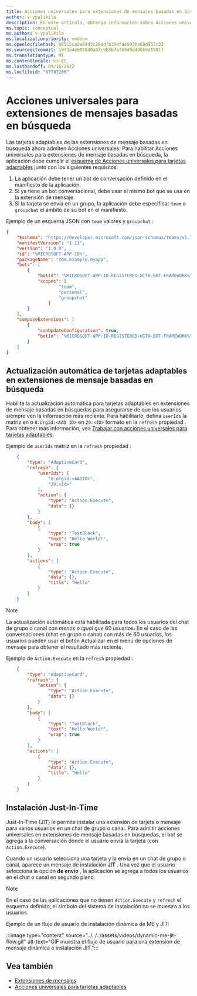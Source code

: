 ```yaml
---
title: Acciones universales para extensiones de mensajes basadas en búsqueda
author: v-ypalikila
description: En este artículo, obtenga información sobre Acciones universales y actualización automática de tarjetas adaptables en extensiones de mensaje basadas en búsquedas.
ms.topic: conceptual
ms.author: v-ypalikila
ms.localizationpriority: medium
ms.openlocfilehash: b8515ca2a84d3c29ddfb384fde5038a68d953c33
ms.sourcegitcommit: 19f3e4e9088d0a07c9b567e76640d498b9d1981f
ms.translationtype: MT
ms.contentlocale: es-ES
ms.lasthandoff: 09/16/2022
ms.locfileid: "67787206"
---
```

# <a name="universal-actions-for-search-based-message-extensions"></a>Acciones universales para extensiones de mensajes basadas en búsqueda

Las tarjetas adaptables de las extensiones de mensaje basadas en búsqueda ahora admiten Acciones universales. Para habilitar Acciones universales para extensiones de mensaje basadas en búsqueda, la aplicación debe cumplir el [esquema de Acciones universales para tarjetas adaptables](../../../task-modules-and-cards/cards/Universal-actions-for-adaptive-cards/Work-with-Universal-Actions-for-Adaptive-Cards.md#schema-for-universal-actions-for-adaptive-cards) junto con los siguientes requisitos:

1. La aplicación debe tener un bot de conversación definido en el manifiesto de la aplicación.
1. Si ya tiene un bot conversacional, debe usar el mismo bot que se usa en la extensión de mensaje.
1. Si la tarjeta se envía en un grupo, la aplicación debe especificar `team` o `groupchat` el ámbito de su bot en el manifiesto.

Ejemplo de un esquema JSON con `team` valores y `groupchat` :

```json
{
    "$schema": "https://developer.microsoft.com/json-schemas/teams/v1.11/MicrosoftTeams.schema.json",
    "manifestVersion": "1.11",
    "version": "1.0.0",
    "id": "%MICROSOFT-APP-ID%",
    "packageName": "com.example.myapp",
    "bots": [
        {
            "botId": "%MICROSOFT-APP-ID-REGISTERED-WITH-BOT-FRAMEWORK%",
            "scopes": [
                    "team",
                    "personal",
                    "groupchat"
                ]
        }
    ],
    "composeExtensions": [
        {
            "canUpdateConfiguration": true,
            "botId": "%MICROSOFT-APP-ID-REGISTERED-WITH-BOT-FRAMEWORK%", // Use the same bot as what is specified in the bots section above
        }
    ]
}
```

## <a name="automatic-refresh-for-adaptive-cards-in-search-based-message-extensions"></a>Actualización automática de tarjetas adaptables en extensiones de mensaje basadas en búsqueda

Habilite la actualización automática para tarjetas adaptables en extensiones de mensaje basadas en búsquedas para asegurarse de que los usuarios siempre ven la información más reciente. Para habilitarlo, defina `userIds` la matriz en o `8:orgid:<AAD ID>` en `29:<ID>` formato en la `refresh` propiedad . Para obtener más información, vea [Trabajar con acciones universales para tarjetas adaptables](../../../task-modules-and-cards/cards/Universal-actions-for-adaptive-cards/Work-with-Universal-Actions-for-Adaptive-Cards.md#user-ids-in-refresh).

Ejemplo de `userIds` matriz en la `refresh` propiedad :

```json
    {
        "type": "AdaptiveCard",
        "refresh": {
            "userIds": [
                "8:orgid:<AADID>",
                "29:<id>"
            ],
            "action": {
                "type": "Action.Execute",
                "data": {}
            }
        },
        "body": [
            {
                "type": "TextBlock",
                "text": "Hello World!",
                "wrap": true
            }
        ],
        "actions": [
            {
                "type": "Action.Execute",
                "data": {},
                "title": "Hello"
            }
        ]
    }
```

> [!NOTE]
> La actualización automática está habilitada para todos los usuarios del chat de grupo o canal con *menos o igual que* 60 usuarios. En el caso de las conversaciones (chat en grupo o canal) con más de 60 usuarios, los usuarios pueden usar el botón Actualizar en el menú de opciones de mensaje para obtener el resultado más reciente.

Ejemplo de `Action.Execute` en la `refresh` propiedad :

```json
    {
        "type": "AdaptiveCard",
        "refresh": {
            "action": {
                "type": "Action.Execute",
                "data": {}
            }
        },
        "body": [
            {
                "type": "TextBlock",
                "text": "Hello World!",
                "wrap": true
            }
        ],
        "actions": [
            {
                "type": "Action.Execute",
                "data": {},
                "title": "Hello"
            }
        ]
    }
```

## <a name="just-in-time-install"></a>Instalación Just-In-Time

Just-In-Time (JIT) le permite instalar una extensión de tarjeta o mensaje para varios usuarios en un chat de grupo o canal. Para admitir acciones universales en extensiones de mensaje basadas en búsquedas, el bot se agrega a la conversación donde el usuario envía la tarjeta (con `Action.Execute`).

Cuando un usuario selecciona una tarjeta y la envía en un chat de grupo o canal, aparece un mensaje de instalación **JIT** . Una vez que el usuario selecciona la opción **de envío** , la aplicación se agrega a todos los usuarios en el chat o canal en segundo plano.

> [!NOTE]
> En el caso de las aplicaciones que no tienen `Action.Execute` y `refresh` el esquema definido, el símbolo del sistema de instalación no se muestra a los usuarios.

Ejemplo de un flujo de usuario de instalación dinámica de ME y JIT:

  :::image type="content" source="../../../assets/videos/dynamic-me-jit-flow.gif" alt-text="GIF muestra el flujo de usuario para una extensión de mensaje dinámica e instalación JIT.":::

## <a name="see-also"></a>Vea también

* [Extensiones de mensajes](../../what-are-messaging-extensions.md)
* [Acciones universales para tarjetas adaptables](../../../task-modules-and-cards/cards/Universal-actions-for-adaptive-cards/Overview.md)
